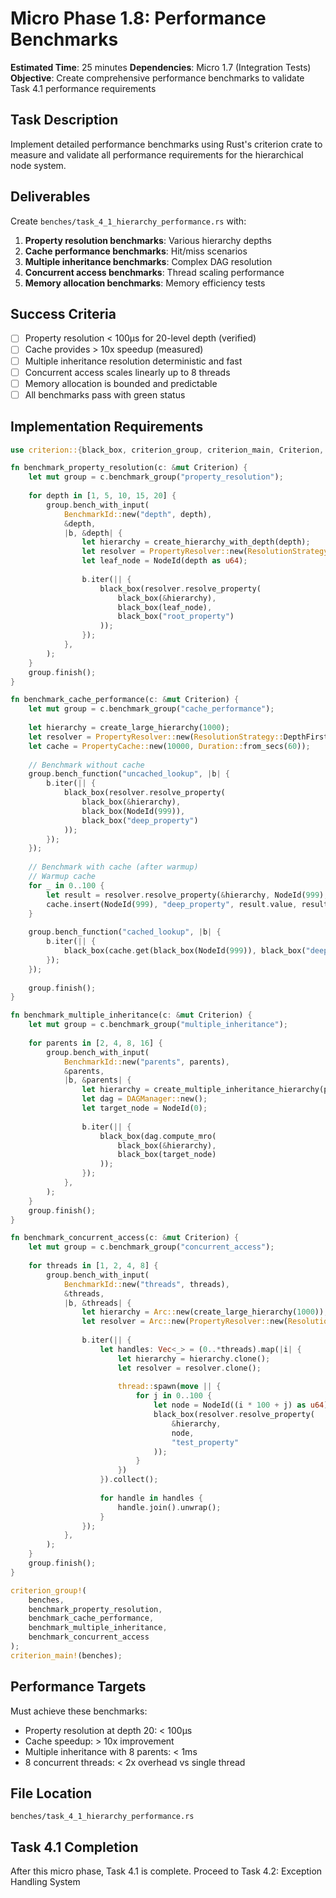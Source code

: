 # Micro Phase 1.8: Performance Benchmarks

**Estimated Time**: 25 minutes
**Dependencies**: Micro 1.7 (Integration Tests)
**Objective**: Create comprehensive performance benchmarks to validate Task 4.1 performance requirements

## Task Description

Implement detailed performance benchmarks using Rust's criterion crate to measure and validate all performance requirements for the hierarchical node system.

## Deliverables

Create `benches/task_4_1_hierarchy_performance.rs` with:

1. **Property resolution benchmarks**: Various hierarchy depths
2. **Cache performance benchmarks**: Hit/miss scenarios
3. **Multiple inheritance benchmarks**: Complex DAG resolution
4. **Concurrent access benchmarks**: Thread scaling performance
5. **Memory allocation benchmarks**: Memory efficiency tests

## Success Criteria

- [ ] Property resolution < 100μs for 20-level depth (verified)
- [ ] Cache provides > 10x speedup (measured)
- [ ] Multiple inheritance resolution deterministic and fast
- [ ] Concurrent access scales linearly up to 8 threads
- [ ] Memory allocation is bounded and predictable
- [ ] All benchmarks pass with green status

## Implementation Requirements

```rust
use criterion::{black_box, criterion_group, criterion_main, Criterion, BenchmarkId};

fn benchmark_property_resolution(c: &mut Criterion) {
    let mut group = c.benchmark_group("property_resolution");
    
    for depth in [1, 5, 10, 15, 20] {
        group.bench_with_input(
            BenchmarkId::new("depth", depth),
            &depth,
            |b, &depth| {
                let hierarchy = create_hierarchy_with_depth(depth);
                let resolver = PropertyResolver::new(ResolutionStrategy::DepthFirst);
                let leaf_node = NodeId(depth as u64);
                
                b.iter(|| {
                    black_box(resolver.resolve_property(
                        black_box(&hierarchy),
                        black_box(leaf_node),
                        black_box("root_property")
                    ));
                });
            },
        );
    }
    group.finish();
}

fn benchmark_cache_performance(c: &mut Criterion) {
    let mut group = c.benchmark_group("cache_performance");
    
    let hierarchy = create_large_hierarchy(1000);
    let resolver = PropertyResolver::new(ResolutionStrategy::DepthFirst);
    let cache = PropertyCache::new(10000, Duration::from_secs(60));
    
    // Benchmark without cache
    group.bench_function("uncached_lookup", |b| {
        b.iter(|| {
            black_box(resolver.resolve_property(
                black_box(&hierarchy),
                black_box(NodeId(999)),
                black_box("deep_property")
            ));
        });
    });
    
    // Benchmark with cache (after warmup)
    // Warmup cache
    for _ in 0..100 {
        let result = resolver.resolve_property(&hierarchy, NodeId(999), "deep_property");
        cache.insert(NodeId(999), "deep_property", result.value, result.source_node);
    }
    
    group.bench_function("cached_lookup", |b| {
        b.iter(|| {
            black_box(cache.get(black_box(NodeId(999)), black_box("deep_property")));
        });
    });
    
    group.finish();
}

fn benchmark_multiple_inheritance(c: &mut Criterion) {
    let mut group = c.benchmark_group("multiple_inheritance");
    
    for parents in [2, 4, 8, 16] {
        group.bench_with_input(
            BenchmarkId::new("parents", parents),
            &parents,
            |b, &parents| {
                let hierarchy = create_multiple_inheritance_hierarchy(parents);
                let dag = DAGManager::new();
                let target_node = NodeId(0);
                
                b.iter(|| {
                    black_box(dag.compute_mro(
                        black_box(&hierarchy),
                        black_box(target_node)
                    ));
                });
            },
        );
    }
    group.finish();
}

fn benchmark_concurrent_access(c: &mut Criterion) {
    let mut group = c.benchmark_group("concurrent_access");
    
    for threads in [1, 2, 4, 8] {
        group.bench_with_input(
            BenchmarkId::new("threads", threads),
            &threads,
            |b, &threads| {
                let hierarchy = Arc::new(create_large_hierarchy(1000));
                let resolver = Arc::new(PropertyResolver::new(ResolutionStrategy::DepthFirst));
                
                b.iter(|| {
                    let handles: Vec<_> = (0..*threads).map(|i| {
                        let hierarchy = hierarchy.clone();
                        let resolver = resolver.clone();
                        
                        thread::spawn(move || {
                            for j in 0..100 {
                                let node = NodeId((i * 100 + j) as u64);
                                black_box(resolver.resolve_property(
                                    &hierarchy,
                                    node,
                                    "test_property"
                                ));
                            }
                        })
                    }).collect();
                    
                    for handle in handles {
                        handle.join().unwrap();
                    }
                });
            },
        );
    }
    group.finish();
}

criterion_group!(
    benches,
    benchmark_property_resolution,
    benchmark_cache_performance,
    benchmark_multiple_inheritance,
    benchmark_concurrent_access
);
criterion_main!(benches);
```

## Performance Targets

Must achieve these benchmarks:
- Property resolution at depth 20: < 100μs
- Cache speedup: > 10x improvement  
- Multiple inheritance with 8 parents: < 1ms
- 8 concurrent threads: < 2x overhead vs single thread

## File Location
`benches/task_4_1_hierarchy_performance.rs`

## Task 4.1 Completion
After this micro phase, Task 4.1 is complete. Proceed to Task 4.2: Exception Handling System